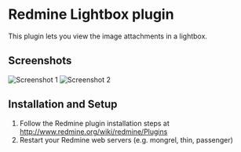 Redmine Lightbox plugin
=======================

This plugin lets you view the image attachments in a lightbox.

Screenshots
-----------

![Screenshot 1](http://img.skitch.com/20110303-gj7p1qyb984s1yjn1takdfsid7.medium.jpg)
![Screenshot 2](http://img.skitch.com/20110303-pufurh8rw42kin8h2jgjxu1nee.medium.jpg)


Installation and Setup
----------------------

1. Follow the Redmine plugin installation steps at http://www.redmine.org/wiki/redmine/Plugins
2. Restart your Redmine web servers (e.g. mongrel, thin, passenger)


